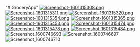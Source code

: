 "# GroceryApp" 
[![Screenshot-1601315308.png](https://i.postimg.cc/2yTHWKLc/Screenshot-1601315308.png)](https://postimg.cc/2LbFRTwh)
[![Screenshot-1601315311.png](https://i.postimg.cc/7Z5BCXH9/Screenshot-1601315311.png)](https://postimg.cc/dhKRp2TZ)
[![Screenshot-1601315320.png](https://i.postimg.cc/7PNtjft3/Screenshot-1601315320.png)](https://postimg.cc/F17xLs4z)
[![Screenshot-1601315354.png](https://i.postimg.cc/TY77YB6h/Screenshot-1601315354.png)](https://postimg.cc/zVhSxt31)
[![Screenshot-1601315365.png](https://i.postimg.cc/50SpcRg4/Screenshot-1601315365.png)](https://postimg.cc/JDtjZKSv)
[![Screenshot-1601315453.png](https://i.postimg.cc/JzSpjJtL/Screenshot-1601315453.png)](https://postimg.cc/XrcKbrwH)
[![Screenshot-1601315474.png](https://i.postimg.cc/RVVpm42j/Screenshot-1601315474.png)](https://postimg.cc/6TgfLJW0)
[![Screenshot-1601315478.png](https://i.postimg.cc/26DTKD49/Screenshot-1601315478.png)](https://postimg.cc/jWMzDB3y)
[![Screenshot-1601315484.png](https://i.postimg.cc/8ck4TmXh/Screenshot-1601315484.png)](https://postimg.cc/tZfW5WjT)
![Screenshot_1600746693](https://user-images.githubusercontent.com/49626225/93842607-8286f300-fc65-11ea-92c4-660fb3438a80.png)
![Screenshot_1600746697](https://user-images.githubusercontent.com/49626225/93842604-8286f300-fc65-11ea-99bf-6c4cb4f79f75.png)
![Screenshot_1600746710](https://user-images.githubusercontent.com/49626225/93842609-831f8980-fc65-11ea-9592-a7be686afbe7.png)

